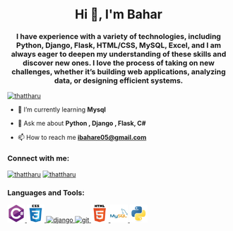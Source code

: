 <h1 align="center">Hi 👋, I'm Bahar</h1>
<h3 align="center">I have experience with a variety of technologies, including Python, Django, Flask, HTML/CSS, MySQL, Excel, and I am always eager to deepen my understanding of these skills and discover new ones. I love the process of taking on new challenges, whether it’s building web applications, analyzing data, or designing efficient systems.</h3>

<p align="left"> <a href="https://twitter.com/thattharu" target="blank"><img src="https://img.shields.io/twitter/follow/thattharu?logo=twitter&style=for-the-badge" alt="thattharu" /></a> </p>

- 🌱 I’m currently learning **Mysql**

- 💬 Ask me about **Python , Django , Flask, C#**

- 📫 How to reach me **ibahare05@gmail.com**

<h3 align="left">Connect with me:</h3>
<p align="left">
<a href="https://twitter.com/thattharu" target="blank"><img align="center" src="https://raw.githubusercontent.com/rahuldkjain/github-profile-readme-generator/master/src/images/icons/Social/twitter.svg" alt="thattharu" height="30" width="40" /></a>
<a href="https://instagram.com/thattharu" target="blank"><img align="center" src="https://raw.githubusercontent.com/rahuldkjain/github-profile-readme-generator/master/src/images/icons/Social/instagram.svg" alt="thattharu" height="30" width="40" /></a>
</p>

<h3 align="left">Languages and Tools:</h3>
<p align="left"> <a href="https://www.w3schools.com/cs/" target="_blank" rel="noreferrer"> <img src="https://raw.githubusercontent.com/devicons/devicon/master/icons/csharp/csharp-original.svg" alt="csharp" width="40" height="40"/> </a> <a href="https://www.w3schools.com/css/" target="_blank" rel="noreferrer"> <img src="https://raw.githubusercontent.com/devicons/devicon/master/icons/css3/css3-original-wordmark.svg" alt="css3" width="40" height="40"/> </a> <a href="https://www.djangoproject.com/" target="_blank" rel="noreferrer"> <img src="https://cdn.worldvectorlogo.com/logos/django.svg" alt="django" width="40" height="40"/> </a> <a href="https://git-scm.com/" target="_blank" rel="noreferrer"> <img src="https://www.vectorlogo.zone/logos/git-scm/git-scm-icon.svg" alt="git" width="40" height="40"/> </a> <a href="https://www.w3.org/html/" target="_blank" rel="noreferrer"> <img src="https://raw.githubusercontent.com/devicons/devicon/master/icons/html5/html5-original-wordmark.svg" alt="html5" width="40" height="40"/> </a> <a href="https://www.mysql.com/" target="_blank" rel="noreferrer"> <img src="https://raw.githubusercontent.com/devicons/devicon/master/icons/mysql/mysql-original-wordmark.svg" alt="mysql" width="40" height="40"/> </a> <a href="https://www.python.org" target="_blank" rel="noreferrer"> <img src="https://raw.githubusercontent.com/devicons/devicon/master/icons/python/python-original.svg" alt="python" width="40" height="40"/> </a> </p>

